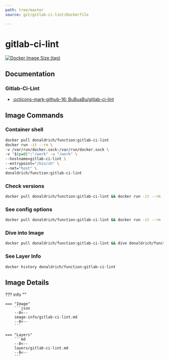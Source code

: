 ```yaml
---
path: tree/master
source: git/gitlab-ci-lint/Dockerfile

---
```


# gitlab-ci-lint

[![Docker Image Size (tag)](https://img.shields.io/docker/image-size/donaldrich/function/gitlab-ci-lint?color=blue&label=donaldrich/function:gitlab-ci-lint&logo=docker&style=flat-square)](https://hub.docker.com/r/donaldrich/function/gitlab-ci-lint)

## Documentation

### Gitlab-Ci-Lint

* [:octicons-mark-github-16: BuBuaBu/gitlab-ci-lint](https://github.com/BuBuaBu/gitlab-ci-lint)

## Image Commands

### Container shell

```sh
docker pull donaldrich/function:gitlab-ci-lint
docker run -it --rm \
-v /var/run/docker.sock:/var/run/docker.sock \
-v "$(pwd)":"/work" -w "/work" \
--hostname=gitlab-ci-lint \
--entrypoint="/bin/sh" \
--net="host" \
donaldrich/function:gitlab-ci-lint
```

### Check versions

```sh
docker pull donaldrich/function:gitlab-ci-lint && docker run -it --rm  donaldrich/function:gitlab-ci-lint validate
```

### See config options

```sh
docker pull donaldrich/function:gitlab-ci-lint && docker run -it --rm  donaldrich/function:gitlab-ci-lint help
```

### Dive into Image

```sh
docker pull donaldrich/function:gitlab-ci-lint && dive donaldrich/function:gitlab-ci-lint
```

### See Layer Info

```sh
docker history donaldrich/function:gitlab-ci-lint
```

## Image Details

??? info ""

    === "Image"
        ```json
        --8<--
        image-info/gitlab-ci-lint.md
        --8<--
        ```

    === "Layers"
        ```md
        --8<--
        layers/gitlab-ci-lint.md
        --8<--
        ```
